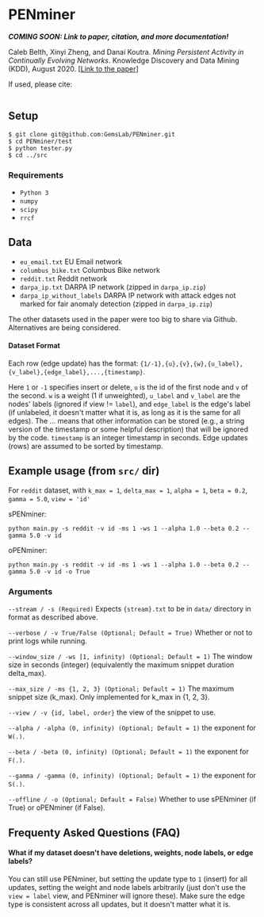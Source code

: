 # PENminer

***COMING SOON: Link to paper, citation, and more documentation!***

Caleb Belth, Xinyi Zheng, and Danai Koutra. _Mining Persistent Activity in Continually Evolving Networks_. Knowledge Discovery and Data Mining (KDD), August 2020. [[Link to the paper]()]

If used, please cite:
```bibtex
```

## Setup

```
$ git clone git@github.com:GemsLab/PENminer.git
$ cd PENminer/test
$ python tester.py
$ cd ../src
```

### Requirements 

- `Python 3`
- `numpy`
- `scipy`
- `rrcf`

## Data

- `eu_email.txt` EU Email network
- `columbus_bike.txt` Columbus Bike network
- `reddit.txt` Reddit network
- `darpa_ip.txt` DARPA IP network (zipped in `darpa_ip.zip`)
- `darpa_ip_without_labels` DARPA IP network with attack edges not marked for fair anomaly detection (zipped in `darpa_ip.zip`)

The other datasets used in the paper were too big to share via Github. Alternatives are being considered.

#### Dataset Format

Each row (edge update) has the format: `{1/-1},{u},{v},{w},{u_label},{v_label},{edge_label},...,{timestamp}`.

Here `1` or `-1` specifies insert or delete, `u` is the id of the first node and `v` of the second. `w` is a weight (1 if unweighted), `u_label` and `v_label` are the nodes' labels (ignored if view != `label`), and `edge_label` is the edge's label (if unlabeled, it doesn't matter what it is, as long as it is the same for all edges). The ... means that other information can be stored (e.g., a string version of the timestamp or some helpful description) that will be ignored by the code. `timestamp` is an integer timestamp in seconds. Edge updates (rows) are assumed to be sorted by timestamp. 

## Example usage (from `src/` dir)

For `reddit` dataset, with `k_max = 1`, `delta_max = 1`, `alpha = 1`, `beta = 0.2`, `gamma = 5.0`, `view = 'id'`

sPENminer:

`python main.py -s reddit -v id -ms 1 -ws 1 --alpha 1.0 --beta 0.2 --gamma 5.0 -v id`

oPENminer:

`python main.py -s reddit -v id -ms 1 -ws 1 --alpha 1.0 --beta 0.2 --gamma 5.0 -v id -o True`

### Arguments

`--stream / -s (Required)` Expects `{stream}.txt` to be in `data/` directory in format as described above.

`--verbose / -v True/False (Optional; Default = True)` Whether or not to print logs while running.

`--window_size / -ws [1, infinity) (Optional; Default = 1)` The window size in seconds (integer) (equivalently the maximum snippet duration delta_max).

`--max_size / -ms {1, 2, 3} (Optional; Default = 1)` The maximum snippet size (k_max). Only implemented for k_max in {1, 2, 3}.

`--view / -v {id, label, order}` the view of the snippet to use. 

`--alpha / -alpha (0, infinity) (Optional; Default = 1)` the exponent for `W(.)`.

`--beta / -beta (0, infinity) (Optional; Default = 1)` the exponent for `F(.)`.

`--gamma / -gamma (0, infinity) (Optional; Default = 1)` the exponent for `S(.)`.

`--offline / -o (Optional; Default = False)` Whether to use sPENminer (if True) or oPENminer (if False).

## Frequenty Asked Questions (FAQ)

#### What if my dataset doesn't have deletions, weights, node labels, or edge labels? 

You can still use PENminer, but setting the update type to `1` (insert) for all updates, setting the weight and node labels arbitrarily (just don't use the `view = label` view, and PENminer will ignore these). Make sure the edge type is consistent across all updates, but it doesn't matter what it is. 

